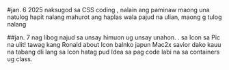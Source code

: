 #jan. 6 2025
naksugod sa CSS coding , nalain ang paminaw maong una natulog
hapit nalang mahurot ang haplas wala pajud na ulian, maong g tulog nalang

##jan. 7 
nag libog najud sa unsay himuon ug unsay unahon. . sa Icon sa Pic na ulit!
tawag kang Ronald about Icon balnko japun
Mac2x savior dako kauu na tabang dli lang sa Icon hatag pud Idea sa pag code
labi na sa containers ug class.